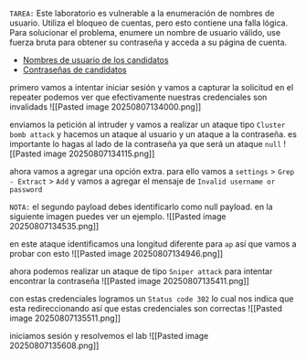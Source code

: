 `TAREA:` Este laboratorio es vulnerable a la enumeración de nombres de usuario. Utiliza el bloqueo de cuentas, pero esto contiene una falla lógica. Para solucionar el problema, enumere un nombre de usuario válido, use fuerza bruta para obtener su contraseña y acceda a su página de cuenta.

- [Nombres de usuario de los candidatos](https://portswigger.net/web-security/authentication/auth-lab-usernames)
- [Contraseñas de candidatos](https://portswigger.net/web-security/authentication/auth-lab-passwords)

primero vamos a intentar iniciar sesión y vamos a capturar la solicitud en el repeater podemos ver que efectivamente nuestras credenciales son invalidads
![[Pasted image 20250807134000.png]]

enviamos la petición al intruder y vamos a realizar un ataque tipo `Cluster bomb attack` y hacemos un ataque al usuario y un ataque a la contraseña. es importante lo hagas al lado de la contraseña ya que será un ataque `null`
![[Pasted image 20250807134115.png]]

ahora vamos a agregar una opción extra. para ello vamos a `settings` > `Grep - Extract` > `Add` y vamos a agregar el mensaje de `Invalid username or password` 

`NOTA:` el segundo payload debes identificarlo como null payload. en la siguiente imagen puedes ver un ejemplo.
![[Pasted image 20250807134535.png]]

en este ataque identificamos una longitud diferente para `ap` así que vamos a probar con esto
![[Pasted image 20250807134946.png]]

ahora podemos realizar un ataque de tipo `Sniper attack` para intentar encontrar la contraseña
![[Pasted image 20250807135411.png]]

con estas credenciales logramos un `Status code 302` lo cual nos indica que esta redireccionando así que estas credenciales son correctas
![[Pasted image 20250807135511.png]]

iniciamos sesión y resolvemos el lab
![[Pasted image 20250807135608.png]]